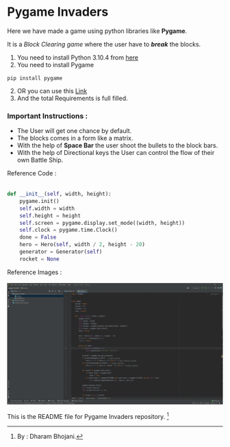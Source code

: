 # Pygame Invaders

Here we have made a game using python libraries like **Pygame**.

It is a *Block Clearing game* where the user have to **_break_** the blocks.

1. You need to install Python 3.10.4 from [here](https://www.python.org/downloads/)
2. You need to install Pygame
``` 
pip install pygame
```
2. OR you can use this [Link](https://pypi.org/project/pygame/)
3. And the total Requirements is full filled.

### Important Instructions :

* The User will get one chance by default.
* The blocks comes in a form like a matrix.
* With the help of **Space Bar** the user shoot the bullets to the block bars.
* With the help of Directional keys the User can control the flow of their own Battle Ship.

Reference Code : 
```python

def __init__(self, width, height):
    pygame.init()
    self.width = width
    self.height = height
    self.screen = pygame.display.set_mode((width, height))
    self.clock = pygame.time.Clock()
    done = False
    hero = Hero(self, width / 2, height - 20)
    generator = Generator(self)
    rocket = None
```
Reference Images : <br>
	<br>![alt text](assets/images/gameplay.gif)
	
This is the README file for Pygame Invaders repository. [^1]

[^1]: By : Dharam Bhojani.
